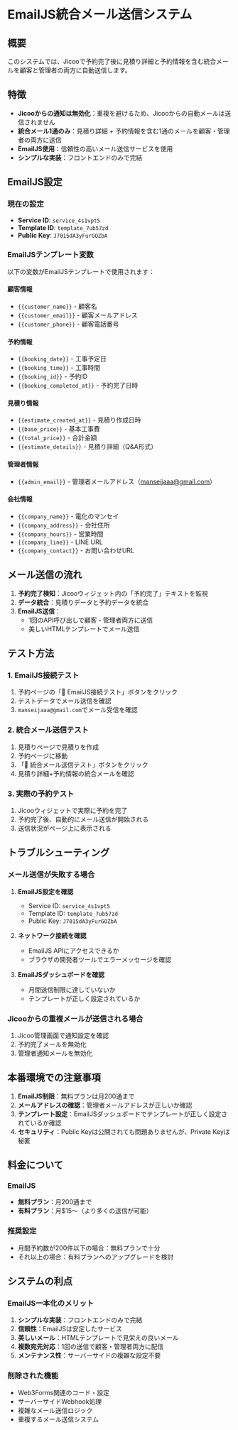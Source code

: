 # EmailJS統合メール送信システム

## 概要
このシステムでは、Jicooで予約完了後に見積り詳細と予約情報を含む統合メールを顧客と管理者の両方に自動送信します。

## 特徴
- **Jicooからの通知は無効化**：重複を避けるため、Jicooからの自動メールは送信されません
- **統合メール1通のみ**：見積り詳細 + 予約情報を含む1通のメールを顧客・管理者の両方に送信
- **EmailJS使用**：信頼性の高いメール送信サービスを使用
- **シンプルな実装**：フロントエンドのみで完結

## EmailJS設定

### 現在の設定
- **Service ID**: `service_4s1vpt5`
- **Template ID**: `template_7ub57zd`
- **Public Key**: `J7015dA3yFurGOZbA`

### EmailJSテンプレート変数
以下の変数がEmailJSテンプレートで使用されます：

#### 顧客情報
- `{{customer_name}}` - 顧客名
- `{{customer_email}}` - 顧客メールアドレス
- `{{customer_phone}}` - 顧客電話番号

#### 予約情報
- `{{booking_date}}` - 工事予定日
- `{{booking_time}}` - 工事時間
- `{{booking_id}}` - 予約ID
- `{{booking_completed_at}}` - 予約完了日時

#### 見積り情報
- `{{estimate_created_at}}` - 見積り作成日時
- `{{base_price}}` - 基本工事費
- `{{total_price}}` - 合計金額
- `{{estimate_details}}` - 見積り詳細（Q&A形式）

#### 管理者情報
- `{{admin_email}}` - 管理者メールアドレス（manseijaaa@gmail.com）

#### 会社情報
- `{{company_name}}` - 電化のマンセイ
- `{{company_address}}` - 会社住所
- `{{company_hours}}` - 営業時間
- `{{company_line}}` - LINE URL
- `{{company_contact}}` - お問い合わせURL

## メール送信の流れ

1. **予約完了検知**：Jicooウィジェット内の「予約完了」テキストを監視
2. **データ統合**：見積りデータと予約データを統合
3. **EmailJS送信**：
   - 1回のAPI呼び出しで顧客・管理者両方に送信
   - 美しいHTMLテンプレートでメール送信

## テスト方法

### 1. EmailJS接続テスト
1. 予約ページの「🔑 EmailJS接続テスト」ボタンをクリック
2. テストデータでメール送信を確認
3. `manseijaaa@gmail.com`でメール受信を確認

### 2. 統合メール送信テスト
1. 見積りページで見積りを作成
2. 予約ページに移動
3. 「📧 統合メール送信テスト」ボタンをクリック
4. 見積り詳細+予約情報の統合メールを確認

### 3. 実際の予約テスト
1. Jicooウィジェットで実際に予約を完了
2. 予約完了後、自動的にメール送信が開始される
3. 送信状況がページ上に表示される

## トラブルシューティング

### メール送信が失敗する場合
1. **EmailJS設定を確認**
   - Service ID: `service_4s1vpt5`
   - Template ID: `template_7ub57zd`
   - Public Key: `J7015dA3yFurGOZbA`

2. **ネットワーク接続を確認**
   - EmailJS APIにアクセスできるか
   - ブラウザの開発者ツールでエラーメッセージを確認

3. **EmailJSダッシュボードを確認**
   - 月間送信制限に達していないか
   - テンプレートが正しく設定されているか

### Jicooからの重複メールが送信される場合
1. Jicoo管理画面で通知設定を確認
2. 予約完了メールを無効化
3. 管理者通知メールを無効化

## 本番環境での注意事項

1. **EmailJS制限**：無料プランは月200通まで
2. **メールアドレスの確認**：管理者メールアドレスが正しいか確認
3. **テンプレート設定**：EmailJSダッシュボードでテンプレートが正しく設定されているか確認
4. **セキュリティ**：Public Keyは公開されても問題ありませんが、Private Keyは秘匿

## 料金について

### EmailJS
- **無料プラン**：月200通まで
- **有料プラン**：月$15〜（より多くの送信が可能）

### 推奨設定
- 月間予約数が200件以下の場合：無料プランで十分
- それ以上の場合：有料プランへのアップグレードを検討

## システムの利点

### EmailJS一本化のメリット
1. **シンプルな実装**：フロントエンドのみで完結
2. **信頼性**：EmailJSは安定したサービス
3. **美しいメール**：HTMLテンプレートで見栄えの良いメール
4. **複数宛先対応**：1回の送信で顧客・管理者両方に配信
5. **メンテナンス性**：サーバーサイドの複雑な設定不要

### 削除された機能
- Web3Forms関連のコード・設定
- サーバーサイドWebhook処理
- 複雑なメール送信ロジック
- 重複するメール送信システム 